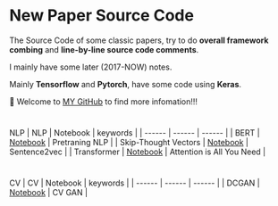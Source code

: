 # New Paper Source Code

The Source Code of some classic papers, try to do **overall framework combing** and **line-by-line source code comments**.

I mainly have some later (2017-NOW) notes.

Mainly **Tensorflow** and **Pytorch**, have some code using **Keras**.


🤗 Welcome to [MY GitHub](https://github.com/June24-Wu) to find more infomation!!!  

#
NLP
| NLP | Notebook | keywords |
| ------ | ------ | ------ |
| BERT | [Notebook](https://github.com/June24-Wu/Deep_Learning_Code/tree/main/BERT) | Pretraning NLP |
| Skip-Thought Vectors | [Notebook](https://github.com/June24-Wu/Deep_Learning_Code/blob/main/Skip-Thought%20Vectors/data_loader.py) | Sentence2vec |
| Transformer | [Notebook](https://github.com/June24-Wu/Deep_Learning_Code/tree/main/Transformer) | Attention is All You Need |

#
CV
| CV | Notebook | keywords |
| ------ | ------ | ------ |
| DCGAN | [Notebook](https://github.com/June24-Wu/Deep_Learning_Code/tree/main/DCGAN) | CV GAN |



